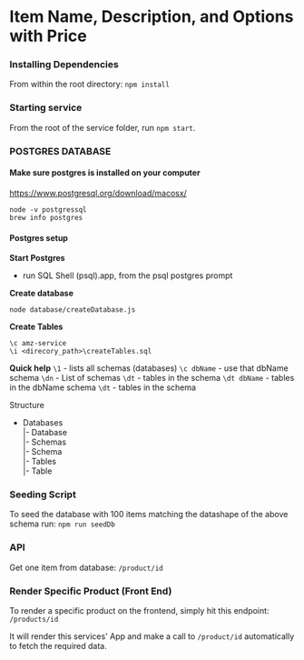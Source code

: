 # Item Name, Description, and Options with Price

### Installing Dependencies

From within the root directory: `npm install`

### Starting service

From the root of the service folder, run `npm start`.

### POSTGRES DATABASE

#### Make sure postgres is installed on your computer
https://www.postgresql.org/download/macosx/

```console
node -v postgressql
brew info postgres
```

#### Postgres setup

**Start Postgres**
- run SQL Shell (psql).app, from the psql postgres prompt

**Create database**
```console
node database/createDatabase.js
```

**Create Tables**
```postgres SQL Shell (psql).app
\c amz-service
\i <direcory_path>\createTables.sql
```

**Quick help**
`\1` - lists all schemas (databases)
`\c dbName` - use that dbName schema
`\dn` -  List of schemas
`\dt` - tables in the schema
`\dt dbName` - tables in the dbName schema
`\dt` - tables in the schema

Structure
- Databases <br>
  |- Database <br>
    |- Schemas <br>
      |- Schema <br>
        |- Tables <br>
          |- Table <br>


### Seeding Script

To seed the database with 100 items matching the datashape of the above schema run: `npm run seedDb`

### API

Get one item from database: `/product/id`

### Render Specific Product (Front End)

To render a specific product on the frontend, simply hit this endpoint: `/products/id`

It will render this services' App and make a call to `/product/id` automatically to fetch the required data.
